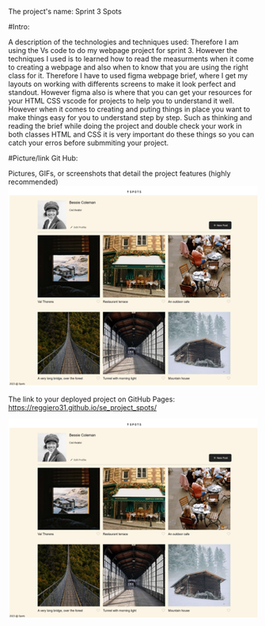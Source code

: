The project's name: Sprint 3 Spots

#Intro:

A description of the technologies and techniques used: Therefore I am using the Vs code to do my webpage project for sprint 3. However the techniques I used is to learned how to read the measurments when it come to creating a webpage and also when to know that you are using the right class for it.
Therefore I have to used figma webpage brief, where I get my layouts on working with differents screens to make it look perfect and standout. However figma also is where that you can get your resources for your HTML CSS vscode for projects to help you to understand it well. However when it comes to creating and puting things in place you want to make things easy for you to understand step by step. Such as thinking and reading the brief while doing the project and double check your work in both classes HTML and CSS it is very important do these things so you can catch your erros before submmiting your project.

#Picture/link Git Hub:

Pictures, GIFs, or screenshots that detail the project features (highly recommended)
![alt text](image-1.png)

The link to your deployed project on GitHub Pages: https://reggiero31.github.io/se_project_spots/

![alt text](image-1.png)
